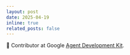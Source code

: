 ```yaml
---
layout: post
date: 2025-04-19
inline: true
related_posts: false
---
```


:rocket: Contributor at Google [Agent Development Kit](https://github.com/google/adk-python/graphs/contributors).